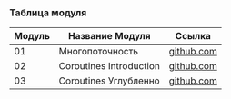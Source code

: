 ### Таблица модуля

| Модуль | Название Модуля        | Ссылка                                     |
|--------|------------------------|-------------------------------------------|
| 01     | Многопоточность                | [github.com](./01_Многопоточность/01_Многопоточность_в_Android/01.md)     |
| 02     | Coroutines Introduction                | [github.com](./02_Coroutines_Introduction/01_Потоки/01.md)     |
| 03     | Coroutines Углубленно                | [github.com](./03_Coroutines_Углубленно/01_Параллельный_запуск/01.md)     |
